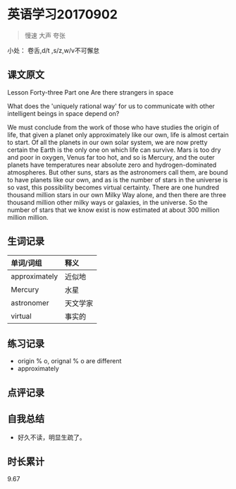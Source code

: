 # 英语学习20170902

> 慢速 大声 夸张

小处： 卷舌,d/t ,s/z,w/v不可懈怠

## 课文原文

Lesson Forty-three  Part one   Are there strangers in space

What does the 'uniquely rational way' for us to communicate with other intelligent beings in space depend on?

We must conclude from the work of those who have studies the origin of life, that given a planet only approximately like our own, life is almost certain to start.
Of all the planets in our own solar system, we are now pretty certain  the Earth is the only one  on which  life can survive.
Mars is too dry and poor in oxygen, Venus far too hot, and so is Mercury, and the outer planets have temperatures near absolute zero and hydrogen-dominated atmospheres.
But other suns, stars as the astronomers call them, are bound to have planets like our own, and as is the number of stars in the universe is so vast, this possibility becomes virtual certainty.
There are one hundred thousand million stars in our own Milky Way alone, and then there are three thousand million other milky ways or galaxies, in the universe.
So the number of stars that we know exist is now estimated at about 300 million million million.

## 生词记录
| 单词/词组 | 释义   |
| :---- | :--- |
| approximately | 近似地 |
| Mercury | 水星 |
| astronomer | 天文学家 |
| virtual | 事实的 | 

## 练习记录
* origin % o,  orignal % o  are different
* approximately

## 点评记录

## 自我总结
* 好久不读，明显生疏了。

## 时长累计
9.67
